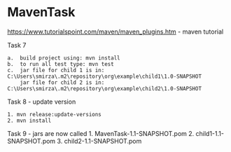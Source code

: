 # MavenTask

https://www.tutorialspoint.com/maven/maven_plugins.htm - maven tutorial

Task 7

    a.  build project using: mvn install
    b.  to run all test type: mvn test
    c.  jar file for child 1 is in: C:\Users\smirza\.m2\repository\org\example\child1\1.0-SNAPSHOT
        jar file for child 2 is in: C:\Users\smirza\.m2\repository\org\example\child2\1.0-SNAPSHOT


Task 8 - update version

    1. mvn release:update-versions
    2. mvn install
    
Task 9 - jars are now called
    1. MavenTask-1.1-SNAPSHOT.pom
    2. child1-1.1-SNAPSHOT.pom
    3. child2-1.1-SNAPSHOT.pom
